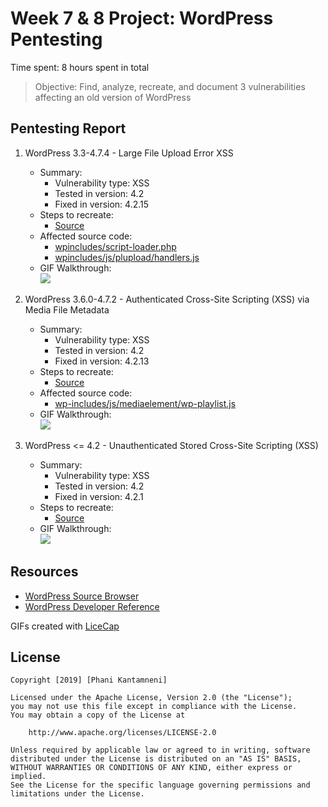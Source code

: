 # Week 7 & 8 Project: WordPress Pentesting

Time spent: 8 hours spent in total

> Objective: Find, analyze, recreate, and document 3 vulnerabilities affecting an old version of WordPress

## Pentesting Report

1. WordPress 3.3-4.7.4 - Large File Upload Error XSS
	- Summary:
		- Vulnerability type: XSS
		- Tested in version: 4.2
		- Fixed in version: 4.2.15
	- Steps to recreate:
		- [Source](https://hackerone.com/reports/203515)
	- Affected source code:
		- [wpincludes/script-loader.php](https://core.trac.wordpress.org/browser/tags/4.2/src/wp-includes/script-loader.php) 
		- [wpincludes/js/plupload/handlers.js](https://core.trac.wordpress.org/browser/tags/4.2/src/wp-includes/js/plupload/handlers.js)
	- GIF Walkthrough:  
	![](https://media.giphy.com/media/TLCmTIRxjpzR6gwDnl/giphy.gif)
	
2. WordPress 3.6.0-4.7.2 - Authenticated Cross-Site Scripting (XSS) via Media File Metadata
	- Summary:
		- Vulnerability type: XSS
		- Tested in version: 4.2
		- Fixed in version: 4.2.13
	- Steps to recreate:
		- [Source](https://seclists.org/oss-sec/2017/q1/563)
	- Affected source code:
		- [wp-includes/js/mediaelement/wp-playlist.js](https://core.trac.wordpress.org/browser/tags/4.2/src/wp-includes/js/mediaelement/wp-playlist.js)
	- GIF Walkthrough:  
	![](https://media.giphy.com/media/ic0VPYcZBjPfMJA8nK/giphy.gif)

3. WordPress <= 4.2 - Unauthenticated Stored Cross-Site Scripting (XSS)
	- Summary:
		- Vulnerability type: XSS
		- Tested in version: 4.2
		- Fixed in version: 4.2.1
	- Steps to recreate:
		- [Source](https://klikki.fi/adv/wordpress2.html)
	- GIF Walkthrough:  
	![](https://media.giphy.com/media/iGG27wJ18L8vISmXZb/giphy.gif)

## Resources
- [WordPress Source Browser](https://core.trac.wordpress.org/browser/)
- [WordPress Developer Reference](https://developer.wordpress.org/reference/)

GIFs created with [LiceCap](http://www.cockos.com/licecap/)

## License

    Copyright [2019] [Phani Kantamneni]

    Licensed under the Apache License, Version 2.0 (the "License");
    you may not use this file except in compliance with the License.
    You may obtain a copy of the License at

        http://www.apache.org/licenses/LICENSE-2.0

    Unless required by applicable law or agreed to in writing, software
    distributed under the License is distributed on an "AS IS" BASIS,
    WITHOUT WARRANTIES OR CONDITIONS OF ANY KIND, either express or implied.
    See the License for the specific language governing permissions and
    limitations under the License.